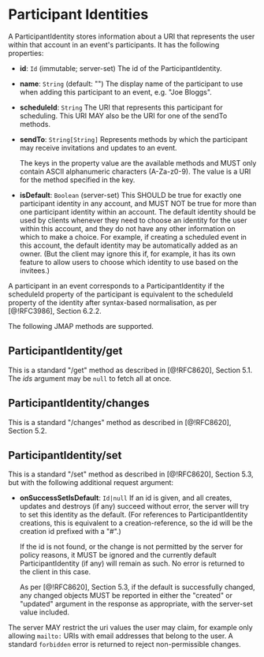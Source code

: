 # Participant Identities

A ParticipantIdentity stores information about a URI that represents the user within that account in an event's participants. It has the following properties:

- **id**: `Id` (immutable; server-set)
  The id of the ParticipantIdentity.
- **name**: `String` (default: "")
  The display name of the participant to use when adding this participant to an event, e.g. "Joe Bloggs".
- **scheduleId**: `String`
  The URI that represents this participant for scheduling. This URI MAY also
  be the URI for one of the sendTo methods.
- **sendTo**: `String[String]`
   Represents methods by which the participant may receive invitations and updates to an event.

     The keys in the property value are the available methods and MUST only contain ASCII alphanumeric characters (A-Za-z0-9). The value is a URI for the method specified in the key.

- **isDefault**: `Boolean` (server-set)
  This SHOULD be true for exactly one participant identity in any account, and
  MUST NOT be true for more than one participant identity within an account.
  The default identity should be used by clients whenever they need to choose
  an identity for the user within this account, and they do not have any other
  information on which to make a choice. For example, if creating a scheduled
  event in this account, the default identity may be automatically added as
  an owner. (But the client may ignore this if, for example, it has its own
  feature to allow users to choose which identity to use based on the
  invitees.)

A participant in an event corresponds to a ParticipantIdentity if the scheduleId property of the participant is equivalent to the scheduleId property of the identity after syntax-based normalisation, as per [@!RFC3986], Section 6.2.2.

The following JMAP methods are supported.

## ParticipantIdentity/get

This is a standard "/get" method as described in [@!RFC8620], Section 5.1. The *ids* argument may be `null` to fetch all at once.

## ParticipantIdentity/changes

This is a standard "/changes" method as described in [@!RFC8620], Section 5.2.

## ParticipantIdentity/set

This is a standard "/set" method as described in [@!RFC8620], Section 5.3, but with the following additional request argument:

- **onSuccessSetIsDefault**: `Id|null`
  If an id is given, and all creates, updates and destroys (if any) succeed
  without error, the server will try to set this identity as the default. (For
  references to ParticipantIdentity creations, this is equivalent to a
  creation-reference, so the id will be the creation id prefixed with a "#".)

  If the id is not found, or the change is not permitted by the server for
  policy reasons, it MUST be ignored and the currently default
  ParticipantIdentity (if any) will remain as such. No error is returned to
  the client in this case.

  As per [@!RFC8620], Section 5.3, if the default is successfully changed, any
  changed objects MUST be reported in either the "created" or "updated"
  argument in the response as  appropriate, with the server-set value included.


The server MAY restrict the uri values the user may claim, for example only allowing `mailto:` URIs with email addresses that belong to the user. A standard `forbidden` error is returned to reject non-permissible changes.
